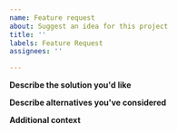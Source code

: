 ```yaml
---
name: Feature request
about: Suggest an idea for this project
title: ''
labels: Feature Request
assignees: ''

---
```


**Describe the solution you'd like**
<!--
A clear and concise description of what you want to happen.
-->

**Describe alternatives you've considered**
<!--
A clear and concise description of any alternative solutions or features you've considered.
-->

**Additional context**
<!--
Add any other context or graphics (drag-and-drop an image) about the feature request here.
-->
